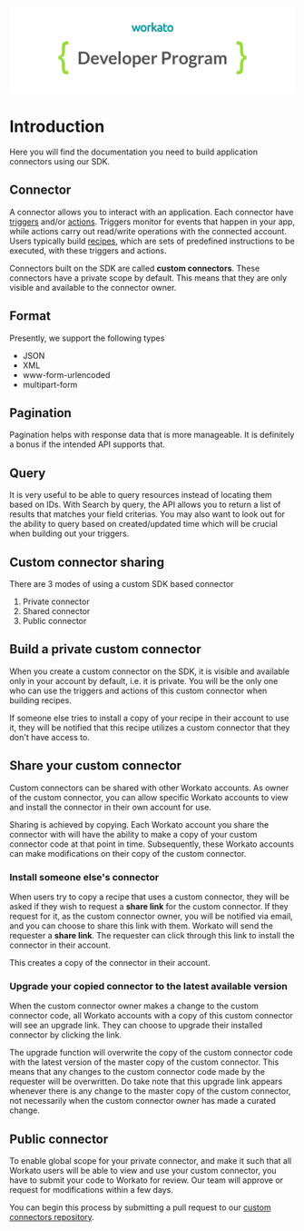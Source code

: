 [![Workato](/assets/images/workato_developer_program.png)](https://www.workato.com)

# Introduction

Here you will find the documentation you need to build application connectors using our SDK.

## Connector

A connector allows you to interact with an application. Each connector have [triggers](/recipes/triggers.md) and/or [actions](/recipes/actions.md). Triggers monitor for events that happen in your app, while actions carry out read/write operations with the connected account. Users typically build [recipes](/workato-concepts.md#recipes), which are sets of predefined instructions to be executed, with these triggers and actions.

Connectors built on the SDK are called **custom connectors**. These connectors have a private scope by default. This means that they are only visible and available to the connector owner.

## Format

Presently, we support the following types
  - JSON
  - XML
  - www-form-urlencoded
  - multipart-form

## Pagination

Pagination helps with response data that is more manageable. It is definitely a bonus if the intended API supports that.

## Query

It is very useful to be able to query resources instead of locating them based on IDs. With Search by query, the API allows you to return a list of results that matches your field criterias. You may also want to look out for the ability to query based on created/updated time which will be crucial when building out your triggers.

## Custom connector sharing

There are 3 modes of using a custom SDK based connector

1. Private connector
2. Shared connector
3. Public connector

## Build a private custom connector
When you create a custom connector on the SDK, it is visible and available only in your account by default, i.e. it is private. You will be the only one who can use the triggers and actions of this custom connector when building recipes.

If someone else tries to install a copy of your recipe in their account to use it, they will be notified that this recipe utilizes a custom connector that they don't have access to.

## Share your custom connector
Custom connectors can be shared with other Workato accounts. As owner of the custom connector, you can allow specific Workato accounts to view and install the connector in their own account for use.

Sharing is achieved by copying. Each Workato account you share the connector with will have the ability to make a copy of your custom connector code at that point in time. Subsequently, these Workato accounts can make modifications on their copy of the custom connector.

### Install someone else's connector
When users try to copy a recipe that uses a custom connector, they will be asked if they wish to request a **share link** for the custom connector. If they request for it, as the custom connector owner, you will be notified via email, and you can choose to share this link with them. Workato will send the requester a **share link**. The requester can click through this link to install the connector in their account.

This creates a copy of the connector in their account.

### Upgrade your copied connector to the latest available version
When the custom connector owner makes a change to the custom connector code, all Workato accounts with a copy of this custom connector will see an upgrade link. They can choose to upgrade their installed connector by clicking the link.

The upgrade function will overwrite the copy of the custom connector code with the latest version of the master copy of the custom connector. This means that any changes to the custom connector code made by the requester will be overwritten. Do take note that this upgrade link appears whenever there is any change to the master copy of the custom connector, not necessarily when the custom connector owner has made a curated change.

## Public connector
To enable global scope for your private connector, and make it such that all Workato users will be able to view and use your custom connector, you have to submit your code to Workato for review. Our team will approve or request for modifications within a few days.

You can begin this process by submitting a pull request to our [custom connectors repository](https://github.com/workato/custom_connector_docs).
